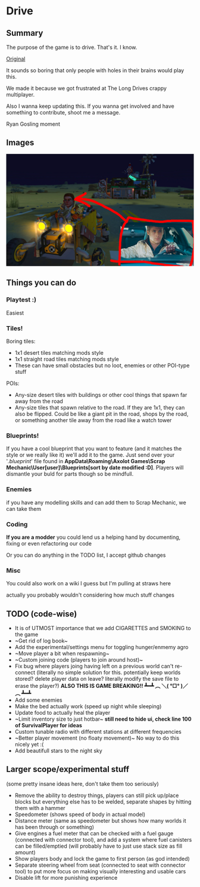 # Drive
## Summary
The purpose of the game is to drive.
That's it. I know.

[Original](https://github.com/FoilFields/Drive)


It sounds so boring that only people with holes in their brains would play this.

We made it because we got frustrated at The Long Drives crappy multiplayer.

Also I wanna keep updating this. If you wanna get involved and have something to contribute, shoot me a message.

Ryan Gosling moment

## Images
![Ryan Gosling Drive](https://raw.githubusercontent.com/FoilFields/Drive/main/Screenshots/gosling_drive.png)

## Things you can do
### Playtest :)
Easiest

### Tiles!
Boring tiles:
- 1x1 desert tiles matching mods style
- 1x1 straight road tiles matching mods style
- These can have small obstacles but no loot, enemies or other POI-type stuff

POIs:
- Any-size desert tiles with buildings or other cool things that spawn far away from the road
- Any-size tiles that spawn relative to the road. If they are 1x1, they can also be flipped. Could be like a giant pit in the road, shops by the road, or something another tile away from the road like a watch tower

### Blueprints!
If you have a cool blueprint that you want to feature (and it matches the style or we really like it) we'll add it to the game. Just send over your '_.blueprint_' file found in **AppData\Roaming\Axolot Games\Scrap Mechanic\User\[user]\Blueprints\[sort by date modified :D]**. Players will dismantle your buld for parts though so be mindfull.

### Enemies
if you have any modelling skills and can add them to Scrap Mechanic, we can take them

### Coding
**If you are a modder** you could lend us a helping hand by documenting, fixing or even refactoring our code

Or you can do anything in the TODO list, I accept github changes

### Misc
You could also work on a wiki I guess but I'm pulling at straws here

actually you probably wouldn't considering how much stuff changes

## TODO (code-wise)
- It is of UTMOST importance that we add CIGARETTES and SMOKING to the game
- ~Get rid of log book~
- Add the experimental/settings menu for toggling hunger/enmemy agro
- ~Move player a bit when respawning~
- ~Custom joining code (players to join around host)~
- Fix bug where players joing having left on a previous world can't re-connect (literally no simple solution for this. potentially keep worlds stored? delete player data on leave? literally modify the save file to erase the player?) **ALSO THIS IS GAME BREAKING!! ┻━┻ ︵ ＼( °□° )／ ︵ ┻━┻**
- Add some enemies
- Make the bed actually work (speed up night while sleeping)
- Update food to actually heal the player
- ~Limit inventory size to just hotbar~ **still need to hide ui, check line 100 of SurvivalPlayer for ideas**
- Custom tunable radio with different stations at different frequencies
- ~Better player movement (no floaty movement)~ No way to do this nicely yet :(
- Add beautifull stars to the night sky

## Larger scope/experimental stuff
(some pretty insane ideas here, don't take them too seriously)
- Remove the ability to destroy things, players can still pick up/place blocks but everything else has to be welded, separate shapes by hitting them with a hammer
- Speedometer (shows speed of body in actual model)
- Distance meter (same as speedometer but shows how many worlds it has been through or something)
- Give engines a fuel meter that can be checked with a fuel gauge (connected with connector tool), and add a system where fuel canisters can be filled/emptied (will probably have to just use stack size as fill amount)
- Show players body and lock the game to first person (as god intended)
- Separate steering wheel from seat (connected to seat with connector tool) to put more focus on making visually interesting and usable cars
- Disable lift for more punishing experience
